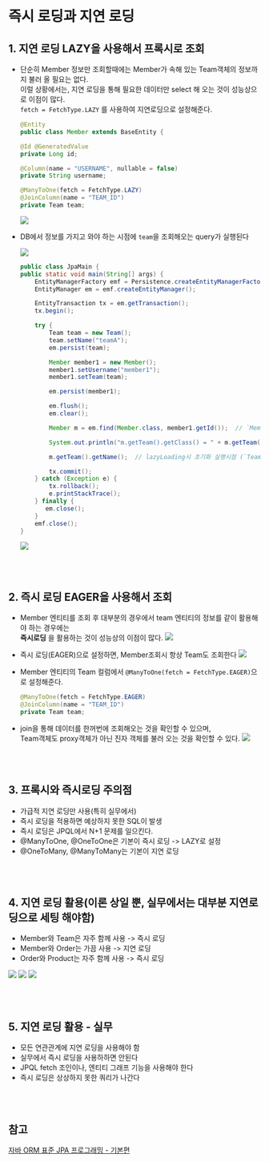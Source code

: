 # 즉시 로딩과 지연 로딩

## 1. 지연 로딩 LAZY을 사용해서 프록시로 조회
* 단순히 Member 정보만 조회할때에는 Member가 속해 있는 Team객체의 정보까지 불러 올 필요는 없다.   
  이럴 상황에서는, 지연 로딩을 통해 필요한 데이터만 select 해 오는 것이 성능상으로 이점이 많다.   
  `fetch = FetchType.LAZY` 를 사용하여 지연로딩으로 설정해준다.

    ```java
    @Entity
    public class Member extends BaseEntity {

    @Id @GeneratedValue
    private Long id;

    @Column(name = "USERNAME", nullable = false)
    private String username;

    @ManyToOne(fetch = FetchType.LAZY)
    @JoinColumn(name = "TEAM_ID")
    private Team team;
    ```

    ![](imgs/lazy-loading-and-eager-loading/2021-12-31-22-22-00.png)

* DB에서 정보를 가지고 와야 하는 시점에 `team`을 조회해오는 query가 실행된다

    ![](imgs/lazy-loading-and-eager-loading/2021-12-31-22-39-54.png)




    ```java
    public class JpaMain {
    public static void main(String[] args) {
        EntityManagerFactory emf = Persistence.createEntityManagerFactory("hello");
        EntityManager em = emf.createEntityManager();

        EntityTransaction tx = em.getTransaction();
        tx.begin();

        try {
            Team team = new Team();
            team.setName("teamA");
            em.persist(team);

            Member member1 = new Member();
            member1.setUsername("member1");
            member1.setTeam(team);

            em.persist(member1);

            em.flush();
            em.clear();

            Member m = em.find(Member.class, member1.getId());  // `Member`에 한해 select 쿼리 실행

            System.out.println("m.getTeam().getClass() = " + m.getTeam().getClass());

            m.getTeam().getName();  // lazyLoading시 초기화 실행시점 (`Team`에 대한 select 쿼리가 실행되는 시점)

            tx.commit();
        } catch (Exception e) {
            tx.rollback();
            e.printStackTrace();
        } finally {
           em.close();  
        }
        emf.close();
    }

    ```

    ![](imgs/lazy-loading-and-eager-loading/2021-12-31-22-36-54.png)


<br><br>


## 2. 즉시 로딩 EAGER을 사용해서 조회

* Member 엔티티를 조회 후 대부분의 경우에서 team 엔티티의 정보를 같이 활용해야 하는 경우에는   
 **즉시로딩** 을 활용하는 것이 성능상의 이점이 많다.
    ![](imgs/lazy-loading-and-eager-loading/2021-12-31-22-54-55.png)

* 즉시 로딩(EAGER)으로 설정하면, Member조회시 항상 Team도 조회한다
    ![](imgs/lazy-loading-and-eager-loading/2021-12-31-22-55-57.png)

* Member 엔티티의 Team 컬럼에서 `@ManyToOne(fetch = FetchType.EAGER)`으로 설정해준다.
    ```java
    @ManyToOne(fetch = FetchType.EAGER)
    @JoinColumn(name = "TEAM_ID")
    private Team team;
    ```

* join을 통해 데이터를 한꺼번에 조회해오는 것을 확인할 수 있으며,   
  Team객체도 proxy객체가 아닌 진자 객체를 불러 오는 것을 확인할 수 있다.
    ![](imgs/lazy-loading-and-eager-loading/2021-12-31-22-59-37.png)


<br><br>


## 3. 프록시와 즉시로딩 주의점

* 가급적 지연 로딩만 사용(특히 실무에서)
* 즉시 로딩을 적용하면 예상하지 못한 SQL이 발생
* 즉시 로딩은 JPQL에서 N+1 문제를 일으킨다.
* @ManyToOne, @OneToOne은 기본이 즉시 로딩 -> LAZY로 설정
* @OneToMany, @ManyToMany는 기본이 지연 로딩


<br><br>


## 4. 지연 로딩 활용(이론 상일 뿐, 실무에서는 대부분 지연로딩으로 세팅 해야함)

* Member와 Team은 자주 함께 사용 -> 즉시 로딩
* Member와 Order는 가끔 사용 -> 지연 로딩
* Order와 Product는 자주 함께 사용 -> 즉시 로딩

![](imgs/lazy-loading-and-eager-loading/2021-12-31-23-38-20.png)
![](imgs/lazy-loading-and-eager-loading/2021-12-31-23-38-47.png)
![](imgs/lazy-loading-and-eager-loading/2021-12-31-23-39-05.png)


<br><br>


## 5. 지연 로딩 활용 - 실무

* 모든 연관관계에 지연 로딩을 사용해야 함
* 실무에서 즉시 로딩을 사용하하면 안된다
* JPQL fetch 조인이나, 엔티티 그래프 기능을 사용해야 한다
* 즉시 로딩은 상상하지 못한 쿼리가 나간다


<br><br>


## 참고
[자바 ORM 표준 JPA 프로그래밍 - 기본편](https://www.inflearn.com/course/ORM-JPA-Basic)